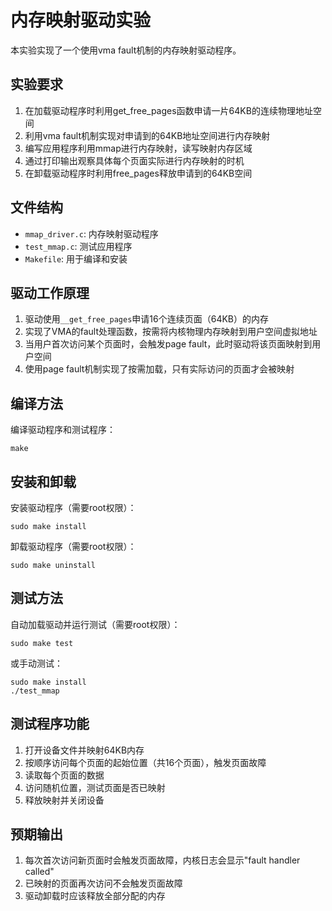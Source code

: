 # 内存映射驱动实验

本实验实现了一个使用vma fault机制的内存映射驱动程序。

## 实验要求

1. 在加载驱动程序时利用get_free_pages函数申请一片64KB的连续物理地址空间
2. 利用vma fault机制实现对申请到的64KB地址空间进行内存映射
3. 编写应用程序利用mmap进行内存映射，读写映射内存区域
4. 通过打印输出观察具体每个页面实际进行内存映射的时机
5. 在卸载驱动程序时利用free_pages释放申请到的64KB空间

## 文件结构

- `mmap_driver.c`: 内存映射驱动程序
- `test_mmap.c`: 测试应用程序
- `Makefile`: 用于编译和安装

## 驱动工作原理

1. 驱动使用`__get_free_pages`申请16个连续页面（64KB）的内存
2. 实现了VMA的fault处理函数，按需将内核物理内存映射到用户空间虚拟地址
3. 当用户首次访问某个页面时，会触发page fault，此时驱动将该页面映射到用户空间
4. 使用page fault机制实现了按需加载，只有实际访问的页面才会被映射

## 编译方法

编译驱动程序和测试程序：

```
make
```

## 安装和卸载

安装驱动程序（需要root权限）：

```
sudo make install
```

卸载驱动程序（需要root权限）：

```
sudo make uninstall
```

## 测试方法

自动加载驱动并运行测试（需要root权限）：

```
sudo make test
```

或手动测试：

```
sudo make install
./test_mmap
```

## 测试程序功能

1. 打开设备文件并映射64KB内存
2. 按顺序访问每个页面的起始位置（共16个页面），触发页面故障
3. 读取每个页面的数据
4. 访问随机位置，测试页面是否已映射
5. 释放映射并关闭设备

## 预期输出

1. 每次首次访问新页面时会触发页面故障，内核日志会显示"fault handler called"
2. 已映射的页面再次访问不会触发页面故障
3. 驱动卸载时应该释放全部分配的内存 